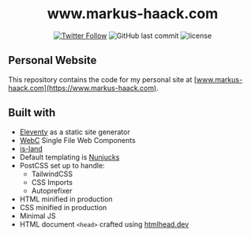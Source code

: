 <h1 align="center">www.markus-haack.com</h1>
<div align="center">
<p>

[![Twitter Follow](https://img.shields.io/twitter/follow/mhaack.svg?style=social&label=Follow)](https://twitter.com/mhaack)
![GitHub last commit](https://img.shields.io/github/last-commit/mhaack/mh-site.svg?style=flat-square)
![license](https://img.shields.io/github/license/mhaack/mh-site.svg?style=flat-square)

</p>
</div>

## Personal Website
This repository contains the code for my personal site at [www.markus-haack.com](https://www.markus-haack.com).

## Built with
* [Eleventy](https://11ty.dev) as a static site generator
* [WebC](https://github.com/11ty/webc) Single File Web Components
* [is-land](https://github.com/11ty/is-land)
* Default templating is [Nunjucks](https://mozilla.github.io/nunjucks/)
* PostCSS set up to handle:
	* TailwindCSS
	* CSS Imports
	* Autoprefixer 
* HTML minified in production
* CSS minified in production
* Minimal JS
* HTML document `<head>` crafted using [htmlhead.dev](https://htmlhead.dev)

